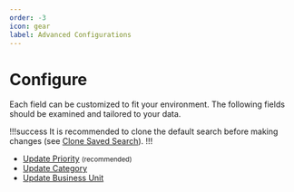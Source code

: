 ```yaml
---
order: -3
icon: gear
label: Advanced Configurations
---
```


# Configure

Each field can be customized to fit your environment. The following fields should be examined and tailored to your data.

!!!success It is recommended to clone the default search before making changes (see [Clone Saved Search](clone-search.md)).
!!!

- [Update Priority](priority.md) <small>(recommended)</small>
- [Update Category](category.md)
- [Update Business Unit](bunit.md)
